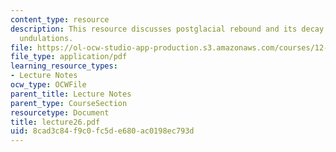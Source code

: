```yaml
---
content_type: resource
description: This resource discusses postglacial rebound and its decay of boundary
  undulations.
file: https://ol-ocw-studio-app-production.s3.amazonaws.com/courses/12-520-geodynamics-fall-2006/8cad3c84f9c0fc5de680ac0198ec793d_lecture26.pdf
file_type: application/pdf
learning_resource_types:
- Lecture Notes
ocw_type: OCWFile
parent_title: Lecture Notes
parent_type: CourseSection
resourcetype: Document
title: lecture26.pdf
uid: 8cad3c84-f9c0-fc5d-e680-ac0198ec793d
---
```

